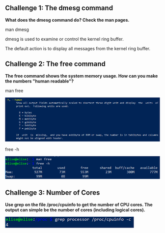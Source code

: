 ## Challenge 1: The dmesg command

**What does the dmesg command do? Check the man pages.**

man dmesg

dmesg is used to examine or control the kernel ring buffer.

The default action is to display all messages from the kernel ring buffer.

## Challenge 2: The free command

**The free command shows the system memory usage. How can you make the numbers "human readable"?**

man free

![manPagesOfFree](./img/manfree.png)

free -h

![free](./img/free.png)

## Challenge 3: Number of Cores

**Use grep on the file /proc/cpuinfo to get the number of CPU cores. The output can simple be the number of cores (including logical cores).**

![NumberOfCores](./img/cores.png)